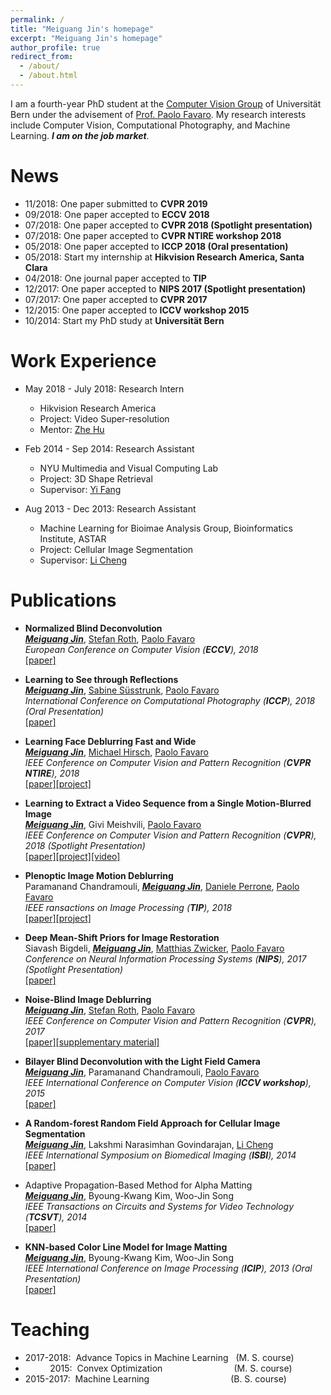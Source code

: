 ```yaml
---
permalink: /
title: "Meiguang Jin's homepage"
excerpt: "Meiguang Jin's homepage"
author_profile: true
redirect_from: 
  - /about/
  - /about.html
---
```


I am a fourth-year PhD student at the [Computer Vision Group](http://www.cvg.unibe.ch/home/) of Universität Bern under the advisement of [Prof. Paolo Favaro](http://www.cvg.unibe.ch/people/favaro). My research interests include Computer Vision, Computational Photography, and Machine Learning. ***I am on the job market***.  

News
======
* 11/2018: One paper submitted to **CVPR 2019**
* 09/2018: One paper accepted to **ECCV 2018**
* 07/2018: One paper accepted to **CVPR 2018 (Spotlight presentation)**
* 07/2018: One paper accepted to **CVPR NTIRE workshop 2018**
* 05/2018: One paper accepted to **ICCP 2018 (Oral presentation)**
* 05/2018: Start my internship at **Hikvision Research America, Santa Clara**
* 04/2018: One journal paper accepted to **TIP**
* 12/2017: One paper accepted to **NIPS 2017 (Spotlight presentation)**
* 07/2017: One paper accepted to **CVPR 2017**
* 12/2015: One paper accepted to **ICCV workshop 2015**
* 10/2014: Start my PhD study at **Universität Bern** 

Work Experience
======
* May 2018 - July 2018: Research Intern
  * Hikvision Research America
  * Project: Video Super-resolution
  * Mentor: [Zhe Hu](https://eng.ucmerced.edu/people/zhu)

* Feb 2014 - Sep 2014: Research Assistant
  * NYU Multimedia and Visual Computing Lab
  * Project: 3D Shape Retrieval
  * Supervisor: [Yi Fang](https://nyuad.nyu.edu/en/academics/divisions/engineering/faculty/yi-fang.html)

* Aug 2013 - Dec 2013: Research Assistant
  * Machine Learning for Bioimae Analysis Group, Bioinformatics Institute, ASTAR
  * Project: Cellular Image Segmentation
  * Supervisor: [Li Cheng](https://web.bii.a-star.edu.sg/~chengli/)

Publications
======
* **Normalized Blind Deconvolution**  
[***Meiguang Jin***](https://meiguangjin.github.io/), [Stefan Roth](https://www.visinf.tu-darmstadt.de/team_members/sroth/sroth.en.jsp), [Paolo Favaro](http://www.cvg.unibe.ch/people/favaro)  
*European Conference on Computer Vision (**ECCV**), 2018*  
[[paper]](http://openaccess.thecvf.com/content_ECCV_2018/papers/Meiguang_Jin_Normalized_Blind_Deconvolution_ECCV_2018_paper.pdf)

* **Learning to See through Reflections**  
[***Meiguang Jin***](https://meiguangjin.github.io/), [Sabine Süsstrunk](https://ivrl.epfl.ch/people/people-susstrunk/), [Paolo Favaro](http://www.cvg.unibe.ch/people/favaro)  
*International Conference on Computational Photography (**ICCP**), 2018 (Oral Presentation)*  
[[paper]](https://ieeexplore.ieee.org/document/8368464?part=1)

* **Learning Face Deblurring Fast and Wide**  
[***Meiguang Jin***](https://meiguangjin.github.io/), [Michael Hirsch](https://ei.is.tuebingen.mpg.de/person/mhirsch), [Paolo Favaro](http://www.cvg.unibe.ch/people/favaro)  
*IEEE Conference on Computer Vision and Pattern Recognition (**CVPR NTIRE**), 2018*  
[[paper]](http://openaccess.thecvf.com/content_cvpr_2018_workshops/papers/w13/Jin_Learning_Face_Deblurring_CVPR_2018_paper.pdf)[[project]](http://www.cvg.unibe.ch/media/project/jin/faceDeblur.html)

* **Learning to Extract a Video Sequence from a Single Motion-Blurred Image**  
[***Meiguang Jin***](https://meiguangjin.github.io/), Givi Meishvili, [Paolo Favaro](http://www.cvg.unibe.ch/people/favaro)  
*IEEE Conference on Computer Vision and Pattern Recognition (**CVPR**), 2018 (Spotlight Presentation)*  
[[paper]](http://openaccess.thecvf.com/content_cvpr_2018/papers/Jin_Learning_to_Extract_CVPR_2018_paper.pdf)[[project]](https://github.com/MeiguangJin/Learning-to-Extract-a-Video-Sequence-from-a-Single-Motion-Blurred-Image)[[video]](http://www.cvg.unibe.ch/media/publications/video/video.zip)

* **Plenoptic Image Motion Deblurring**  
Paramanand Chandramouli, [***Meiguang Jin***](https://meiguangjin.github.io/),  [Daniele Perrone](https://danieleperrone.com/), [Paolo Favaro](http://www.cvg.unibe.ch/people/favaro)  
*IEEE ransactions on Image Processing (**TIP**), 2018*  
[[paper]](http://www.cvg.unibe.ch/media/publications/pdf/PlenopticDeblur.pdf)[[project]](http://www.cvg.unibe.ch/media/project/chandramouli/PlenopticDeblurring.html)

* **Deep Mean-Shift Priors for Image Restoration**  
Siavash Bigdeli, [***Meiguang Jin***](https://meiguangjin.github.io/), [Matthias Zwicker](https://www.cs.umd.edu/~zwicker/), [Paolo Favaro](http://www.cvg.unibe.ch/people/favaro)  
*Conference on Neural Information Processing Systems (**NIPS**), 2017 (Spotlight Presentation)*  
[[paper]](https://papers.nips.cc/paper/6678-deep-mean-shift-priors-for-image-restoration.pdf)

* **Noise-Blind Image Deblurring**  
[***Meiguang Jin***](https://meiguangjin.github.io/), [Stefan Roth](https://www.visinf.tu-darmstadt.de/team_members/sroth/sroth.en.jsp), [Paolo Favaro](http://www.cvg.unibe.ch/people/favaro)  
*IEEE Conference on Computer Vision and Pattern Recognition (**CVPR**), 2017*  
[[paper]](http://www.cvg.unibe.ch/media/publications/pdf/Jin_Paper1300_camera_ready_validated.pdf)[[supplementary material]](http://www.cvg.unibe.ch/media/publications/pdf/Jin_supplementary.pdf)

* **Bilayer Blind Deconvolution with the Light Field Camera**  
[***Meiguang Jin***](https://meiguangjin.github.io/), Paramanand Chandramouli, [Paolo Favaro](http://www.cvg.unibe.ch/people/favaro)  
*IEEE International Conference on Computer Vision (**ICCV workshop**), 2015*  
[[paper]](http://www.cvg.unibe.ch/media/publications/pdf/JinICCV2015.pdf)

* **A Random-forest Random Field Approach for Cellular Image Segmentation**  
[***Meiguang Jin***](https://meiguangjin.github.io/), Lakshmi Narasimhan Govindarajan, [Li Cheng](https://web.bii.a-star.edu.sg/~chengli/)  
*IEEE International Symposium on Biomedical Imaging (**ISBI**), 2014*  
[[paper]](https://ieeexplore.ieee.org/document/6868103)

* Adaptive Propagation-Based Method for Alpha Matting  
[***Meiguang Jin***](https://meiguangjin.github.io/), Byoung-Kwang Kim, Woo-Jin Song  
*IEEE Transactions on Circuits and Systems for Video Technology (**TCSVT**), 2014*  
[[paper]](https://ieeexplore.ieee.org/document/6727525)

* **KNN-based Color Line Model for Image Matting**  
[***Meiguang Jin***](https://meiguangjin.github.io/), Byoung-Kwang Kim, Woo-Jin Song  
*IEEE International Conference on Image Processing (**ICIP**), 2013 (Oral Presentation)*  
[[paper]](https://ieeexplore.ieee.org/document/6738511)

Teaching
======
* 2017-2018:&nbsp; Advance Topics in Machine Learning &nbsp; (M. S. course)
* &nbsp; &nbsp; &nbsp; &nbsp; &nbsp; 2015:&nbsp; Convex Optimization &nbsp; &nbsp; &nbsp; &nbsp; &nbsp; &nbsp; &nbsp; &nbsp; &nbsp; &nbsp; &nbsp; &nbsp; &nbsp; &nbsp; (M. S. course)
* 2015-2017:&nbsp; Machine Learning &nbsp; &nbsp; &nbsp; &nbsp; &nbsp; &nbsp; &nbsp; &nbsp; &nbsp; &nbsp; &nbsp; &nbsp; &nbsp; &nbsp; &nbsp; &nbsp; (B. S. course)

